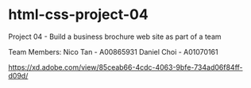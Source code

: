 # html-css-project-04
Project 04 - Build a business brochure web site as part of a team

Team Members:
Nico Tan - A00865931
Daniel Choi - A01070161


https://xd.adobe.com/view/85ceab66-4cdc-4063-9bfe-734ad06f84ff-d09d/
